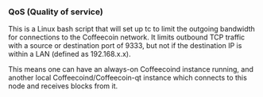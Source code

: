 ### QoS (Quality of service) ###

This is a Linux bash script that will set up tc to limit the outgoing bandwidth for connections to the Coffeecoin network. It limits outbound TCP traffic with a source or destination port of 9333, but not if the destination IP is within a LAN (defined as 192.168.x.x).

This means one can have an always-on Coffeecoind instance running, and another local Coffeecoind/Coffeecoin-qt instance which connects to this node and receives blocks from it.
